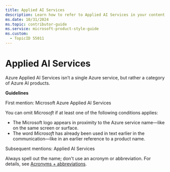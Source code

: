 ```yaml
---
title: Applied AI Services
description: Learn how to refer to Applied AI Services in your content.
ms.date: 10/31/2024
ms.topic: contributor-guide
ms.service: microsoft-product-style-guide
ms.custom:
  - TopicID 55011
---
```



# Applied AI Services

Azure Applied AI Services isn’t a single Azure service, but rather a category of Azure AI products.

**Guidelines**

First mention: Microsoft Azure Applied AI Services

You can omit *Microsoft* if at least one of the following conditions applies:

- The Microsoft logo appears in proximity to the Azure service name—like on the same screen or surface.
- The word *Microsoft* has already been used in text earlier in the communication—like in an earlier reference to a product name.

Subsequent mentions: Applied AI Services

Always spell out the name; don't use an acronym or abbreviation. For details, see [Acronyms + abbreviations](~\acronyms-and-abbreviations.md).



